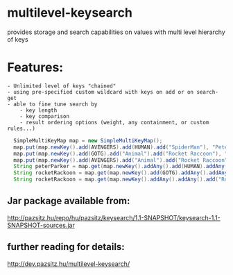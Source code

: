 # multilevel-keysearch
provides storage and search capabilities on values with multi level hierarchy of keys

# Features:
	- Unlimited level of keys "chained"
	- using pre-specified custom wildcard with keys on add or on search-get
	- able to fine tune search by
		- key length
		- key comparison 
		- result ordering options (weight, any containment, or custom rules...)
  
```java
  SimpleMultiKeyMap map = new SimpleMultiKeyMap();
  map.put(map.newKey().add(AVENGERS).add(HUMAN).add("SpiderMan"), "Peter Parker");
  map.put(map.newKey().add(GOTG).add("Animal").add("Rocket Raccoon"), "Rocket Raccoon");
  map.put(map.newKey().add(AVENGERS).add("Animal").add("Rocket Raccoon"), "Rocket Raccoon");
  String peterParker = map.get(map.newKey().addAny().add(HUMAN).addAny());
  String rocketRackoon = map.get(map.newKey().add(GOTG).addAny().addAny());
  String rocketRackoon = map.get(map.newKey().addAny().addAny().add("Rocket Raccoon"));
```  
  
## Jar package available from:

http://pazsitz.hu/repo/hu/pazsitz/keysearch/1.1-SNAPSHOT/keysearch-1.1-SNAPSHOT-sources.jar

## further reading for details:

http://dev.pazsitz.hu/multilevel-keysearch/
